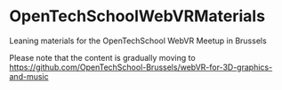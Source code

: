 # OpenTechSchoolWebVRMaterials
Leaning materials for the OpenTechSchool WebVR Meetup in Brussels

Please note that the content is gradually moving to https://github.com/OpenTechSchool-Brussels/webVR-for-3D-graphics-and-music
